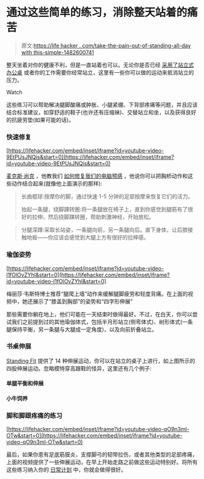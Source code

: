 # 通过这些简单的练习，消除整天站着的痛苦

> 原文:[https://life hacker . com/take-the-pain-out-of-standing-all-day with this-simple-1482600741](https://lifehacker.com/take-the-pain-out-of-standing-all-day-with-these-simple-1482600741)

整天坐着对你的健康不利，但是一直站着也可以。无论你是否已经 [采用了站立式办公桌](http://lifehacker.com/tag/standing-desk) 或者你的工作需要你经常站立，这里有一些你可以做的运动来抵消站立的压力。

Watch

这些练习可以帮助解决腿脚酸痛或肿胀、小腿紧绷、下背部疼痛等问题，并且应该结合标准建议，如穿舒适的鞋子(也许还有压缩袜)、交替站立和坐，以及获得良好的抗疲劳垫(如果可能的话)。

### 快速修复

 [https://lifehacker.com/embed/inset/iframe?id=youtube-video-9EtPUsJNQis&start=0](https://lifehacker.com/embed/inset/iframe?id=youtube-video-9EtPUsJNQis&start=0) 

[麦克斯·尚克](http://maxshank.com/) ，他教我们 [如何修复我们的电脑预感](https://lifehacker.com/fix-your-computer-hunch-and-other-posture-problems-in-3-1476347921) ，他说你可以把胸桥动作和这些动作结合起来(就像他上面演示的那样):

> 长曲棍球:按摩你的脚，通过快速 1-5 分钟的足部按摩来恢复它们的活力。
> 
> 抬起一条腿，绕脚踝转圈:将一条腿放在椅子上，直到你感觉到腿筋有了很好的拉伸，然后绕脚踝转圈，帮助刺激神经，开始放松。

> 分腿深蹲:采取长站姿，一条腿向前，另一条腿向后。直下身体，让后膝接触地板——你应该会感觉到大腿上方有很好的拉伸感。

### 瑜伽姿势

 [https://lifehacker.com/embed/inset/iframe?id=youtube-video-l1fOlOvZYhI&start=0](https://lifehacker.com/embed/inset/iframe?id=youtube-video-l1fOlOvZYhI&start=0) 

梅丽莎·韦斯特博士推荐“腿爬上墙”动作来缓解腿脚疲劳和轻度背痛。在上面的视频中，她还展示了“膝盖到胸部”的姿势和“四字形伸展”

那些需要你躺在地上，他们可能在一天结束时做得最好。不过，在白天，你可以尝试我们之前提到过的其他瑜伽体式，包括半月形站立(侧弯体式)、树形体式(一条腿保持平衡，另一条腿与大腿成一定角度)，以及向前折叠站立。

### 书桌伸展

[Standing Fit](http://standingfit.com/exercise-at-work-standing-fit/) 提供了 14 种伸展运动，你可以在站立的桌子上进行，如上图所示的四股伸展运动。忽略模特穿高跟鞋的怪异，这里还有几个例子:

#### 单腿平衡和伸展

#### 小牛饲养

### 脚和脚跟疼痛的练习

 [https://lifehacker.com/embed/inset/iframe?id=youtube-video-qO9n3ml-OTw&start=0](https://lifehacker.com/embed/inset/iframe?id=youtube-video-qO9n3ml-OTw&start=0) 

最后，如果你患有足底筋膜炎，支撑脚弓的韧带拉伤，或者其他类型的足部疼痛，上面的视频提供了一些伸展运动，在早上开始走路之前做这些运动特别好。将所有这些练习纳入你的 [日常计划](https://lifehacker.com/the-desk-jockeys-schedule-to-healthy-living-behind-a-d-516248751) 中，你就会做得很好。